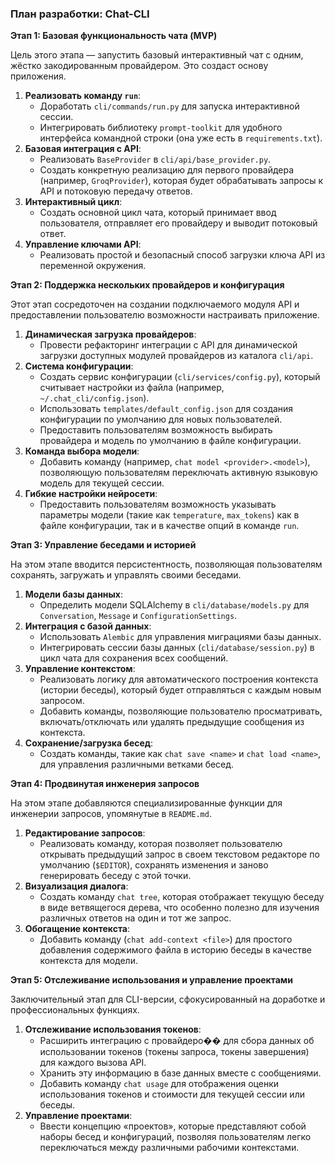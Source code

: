 ### План разработки: Chat-CLI

**Этап 1: Базовая функциональность чата (MVP)**

Цель этого этапа — запустить базовый интерактивный чат с одним, жёстко закодированным провайдером. Это создаст основу приложения.

1.  **Реализовать команду `run`**:
    *   Доработать `cli/commands/run.py` для запуска интерактивной сессии.
    *   Интегрировать библиотеку `prompt-toolkit` для удобного интерфейса командной строки (она уже есть в `requirements.txt`).
2.  **Базовая интеграция с API**:
    *   Реализовать `BaseProvider` в `cli/api/base_provider.py`.
    *   Создать конкретную реализацию для первого провайдера (например, `GroqProvider`), которая будет обрабатывать запросы к API и потоковую передачу ответов.
3.  **Интерактивный цикл**:
    *   Создать основной цикл чата, который принимает ввод пользователя, отправляет его провайдеру и выводит потоковый ответ.
4.  **Управление ключами API**:
    *   Реализовать простой и безопасный способ загрузки ключа API из переменной окружения.

**Этап 2: Поддержка нескольких провайдеров и конфигурация**

Этот этап сосредоточен на создании подключаемого модуля API и предоставлении пользователю возможности настраивать приложение.

1.  **Динамическая загрузка провайдеров**:
    *   Провести рефакторинг интеграции с API для динамической загрузки доступных модулей провайдеров из каталога `cli/api`.
2.  **Система конфигурации**:
    *   Создать сервис конфигурации (`cli/services/config.py`), который считывает настройки из файла (например, `~/.chat_cli/config.json`).
    *   Использовать `templates/default_config.json` для создания конфигурации по умолчанию для новых пользователей.
    *   Предоставить пользователям возможность выбирать провайдера и модель по умолчанию в файле конфигурации.
3.  **Команда выбора модели**:
    *   Добавить команду (например, `chat model <provider>.<model>`), позволяющую пользователям переключать активную языковую модель для текущей сессии.
4.  **Гибкие настройки нейросети**:
    *   Предоставить пользователям возможность указывать параметры модели (такие как `temperature`, `max_tokens`) как в файле конфигурации, так и в качестве опций в команде `run`.

**Этап 3: Управление беседами и историей**

На этом этапе вводится персистентность, позволяющая пользователям сохранять, загружать и управлять своими беседами.

1.  **Модели базы данных**:
    *   Определить модели SQLAlchemy в `cli/database/models.py` для `Conversation`, `Message` и `ConfigurationSettings`.
2.  **Интеграция с базой данных**:
    *   Использовать `Alembic` для управления миграциями базы данных.
    *   Интегрировать сессии базы данных (`cli/database/session.py`) в цикл чата для сохранения всех сообщений.
3.  **Управление контекстом**:
    *   Реализовать логику для автоматического построения контекста (истории беседы), который будет отправляться с каждым новым запросом.
    *   Добавить команды, позволяющие пользователю просматривать, включать/отключать или удалять предыдущие сообщения из контекста.
4.  **Сохранение/загрузка бесед**:
    *   Создать команды, такие как `chat save <name>` и `chat load <name>`, для управления различными ветками бесед.

**Этап 4: Продвинутая инженерия запросов**

На этом этапе добавляются специализированные функции для инженерии запросов, упомянутые в `README.md`.

1.  **Редактирование запросов**:
    *   Реализовать команду, которая позволяет пользователю открывать предыдущий запрос в своем текстовом редакторе по умолчанию (`$EDITOR`), сохранять изменения и заново генерировать беседу с этой точки.
2.  **Визуализация диалога**:
    *   Создать команду `chat tree`, которая отображает текущую беседу в виде ветвящегося дерева, что особенно полезно для изучения различных ответов на один и тот же запрос.
3.  **Обогащение контекста**:
    *   Добавить команду (`chat add-context <file>`) для простого добавления содержимого файла в историю беседы в качестве контекста для модели.

**Этап 5: Отслеживание использования и управление проектами**

Заключительный этап для CLI-версии, сфокусированный на доработке и профессиональных функциях.

1.  **Отслеживание использования токенов**:
    *   Расширить интеграцию с провайдеро�� для сбора данных об использовании токенов (токены запроса, токены завершения) для каждого вызова API.
    *   Хранить эту информацию в базе данных вместе с сообщениями.
    *   Добавить команду `chat usage` для отображения оценки использования токенов и стоимости для текущей сессии или беседы.
2.  **Управление проектами**:
    *   Ввести концепцию «проектов», которые представляют собой наборы бесед и конфигураций, позволяя пользователям легко переключаться между различными рабочими контекстами.
